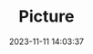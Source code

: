 ---
weight: 1
images:
- /images/edited/58.jpeg
title: Picture
date: 2023-11-11 14:03:37
tags:
- luminar
- work
---